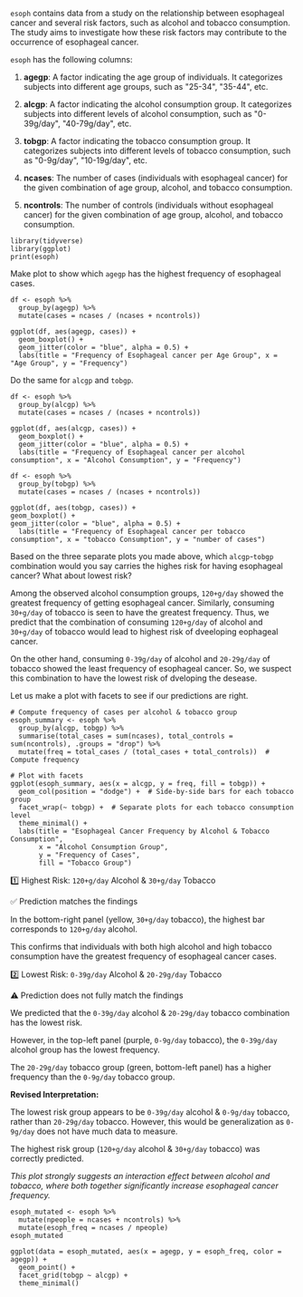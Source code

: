 `esoph` contains data from a study on the relationship between esophageal cancer and several risk factors, such as alcohol and tobacco consumption. The study aims to investigate how these risk factors may contribute to the occurrence of esophageal cancer.

`esoph` has the following columns:

1.  **agegp**: A factor indicating the age group of individuals. It categorizes subjects into different age groups, such as "25-34", "35-44", etc.

2.  **alcgp**: A factor indicating the alcohol consumption group. It categorizes subjects into different levels of alcohol consumption, such as "0-39g/day", "40-79g/day", etc.

3.  **tobgp**: A factor indicating the tobacco consumption group. It categorizes subjects into different levels of tobacco consumption, such as "0-9g/day", "10-19g/day", etc.

4.  **ncases**: The number of cases (individuals with esophageal cancer) for the given combination of age group, alcohol, and tobacco consumption.

5.  **ncontrols**: The number of controls (individuals without esophageal cancer) for the given combination of age group, alcohol, and tobacco consumption.

```{r}
library(tidyverse)
library(ggplot)
print(esoph)
```

Make plot to show which `agegp` has the highest frequency of esophageal cases.

```{r}
df <- esoph %>%
  group_by(agegp) %>%
  mutate(cases = ncases / (ncases + ncontrols))

ggplot(df, aes(agegp, cases)) + 
  geom_boxplot() +
  geom_jitter(color = "blue", alpha = 0.5) +
  labs(title = "Frequency of Esophageal cancer per Age Group", x = "Age Group", y = "Frequency")
```

Do the same for `alcgp` and `tobgp`.

```{r}
df <- esoph %>%
  group_by(alcgp) %>%
  mutate(cases = ncases / (ncases + ncontrols))    

ggplot(df, aes(alcgp, cases)) + 
  geom_boxplot() +
  geom_jitter(color = "blue", alpha = 0.5) +
  labs(title = "Frequency of Esophageal cancer per alcohol consumption", x = "Alcohol Consumption", y = "Frequency")
```
```{r}
df <- esoph %>%
  group_by(tobgp) %>%
  mutate(cases = ncases / (ncases + ncontrols))    

ggplot(df, aes(tobgp, cases)) + 
geom_boxplot() +
geom_jitter(color = "blue", alpha = 0.5) +
  labs(title = "Frequency of Esophageal cancer per tobacco consumption", x = "tobacco Consumption", y = "number of cases")
```

Based on the three separate plots you made above, which `alcgp`-`tobgp` combination would you say carries the highes risk for having esophageal cancer? What about lowest risk?

Among the observed alcohol consumption groups, `120+g/day` showed the greatest frequency of getting esophageal cancer. Similarly, consuming `30+g/day` of tobacco is seen to have the greatest frequency. Thus, we predict that the combination of consuming `120+g/day` of alcohol and `30+g/day` of tobacco would lead to highest risk of dveeloping eophageal cancer.

On the other hand, consuming `0-39g/day` of alcohol and `20-29g/day` of tobacco showed the least frequency of esophageal cancer. So, we suspect this combination to have the lowest risk of dveloping the desease.

Let us make a plot with facets to see if our predictions are right.

```{r}
# Compute frequency of cases per alcohol & tobacco group
esoph_summary <- esoph %>%
  group_by(alcgp, tobgp) %>%
  summarise(total_cases = sum(ncases), total_controls = sum(ncontrols), .groups = "drop") %>%
  mutate(freq = total_cases / (total_cases + total_controls))  # Compute frequency

# Plot with facets
ggplot(esoph_summary, aes(x = alcgp, y = freq, fill = tobgp)) +
  geom_col(position = "dodge") +  # Side-by-side bars for each tobacco group
  facet_wrap(~ tobgp) +  # Separate plots for each tobacco consumption level
  theme_minimal() +
  labs(title = "Esophageal Cancer Frequency by Alcohol & Tobacco Consumption",
       x = "Alcohol Consumption Group",
       y = "Frequency of Cases",
       fill = "Tobacco Group")

```

1️⃣ Highest Risk: `120+g/day` Alcohol & `30+g/day` Tobacco

✅ Prediction matches the findings

In the bottom-right panel (yellow, `30+g/day` tobacco), the highest bar corresponds to `120+g/day` alcohol.

This confirms that individuals with both high alcohol and high tobacco consumption have the greatest frequency of esophageal cancer cases.

2️⃣ Lowest Risk: `0-39g/day` Alcohol & `20-29g/day` Tobacco

⚠ Prediction does not fully match the findings

We predicted that the `0-39g/day` alcohol & `20-29g/day` tobacco combination has the lowest risk.

However, in the top-left panel (purple, `0-9g/day` tobacco), the `0-39g/day` alcohol group has the lowest frequency.

The `20-29g/day` tobacco group (green, bottom-left panel) has a higher frequency than the `0-9g/day` tobacco group.

**Revised Interpretation:**

The lowest risk group appears to be `0-39g/day` alcohol & `0-9g/day` tobacco, rather than `20-29g/day` tobacco. However, this would be generalization as `0-9g/day` does not have much data to measure.

The highest risk group (`120+g/day` alcohol & `30+g/day` tobacco) was correctly predicted.

_This plot strongly suggests an interaction effect between alcohol and tobacco, where both together significantly increase esophageal cancer frequency._

```{r}
esoph_mutated <- esoph %>%
  mutate(npeople = ncases + ncontrols) %>%
  mutate(esoph_freq = ncases / npeople)
esoph_mutated

ggplot(data = esoph_mutated, aes(x = agegp, y = esoph_freq, color = agegp)) +
  geom_point() +
  facet_grid(tobgp ~ alcgp) +
  theme_minimal()
```
